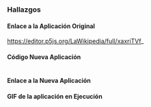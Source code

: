 ### Hallazgos

#### Enlace a la Aplicación Original

https://editor.p5js.org/LaWikipedia/full/xaxriTVf_

#### Código Nueva Aplicación

```py
```

#### Enlace a la Nueva Aplicación

#### GIF de la aplicación en Ejecución
